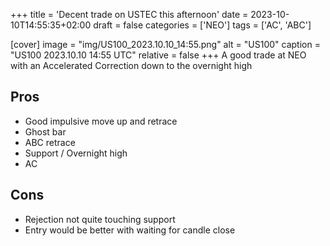 +++
title = 'Decent trade on USTEC this afternoon'
date = 2023-10-10T14:55:35+02:00
draft = false
categories = ['NEO']
tags = ['AC', 'ABC']

[cover]
image = "img/US100_2023.10.10_14:55.png"
alt = "US100"
caption = "US100 2023.10.10 14:55 UTC"
relative = false
+++
A good trade at NEO with an Accelerated Correction down to the overnight high 

## Pros
- Good impulsive move up and retrace
- Ghost bar
- ABC retrace
- Support / Overnight high
- AC 
## Cons
- Rejection not quite touching support
- Entry would be better with waiting for candle close


